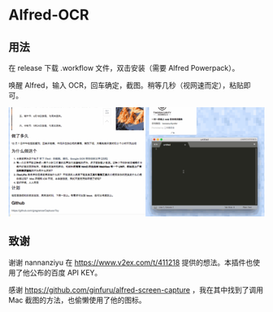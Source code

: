 # Alfred-OCR

## 用法

在 release 下载 .workflow 文件，双击安装（需要 Alfred Powerpack）。

唤醒 Alfred，输入 OCR，回车确定，截图。稍等几秒（视网速而定），粘贴即可。

![demo](docs/demo.gif)

## 致谢

谢谢 nannanziyu 在 https://www.v2ex.com/t/411218 提供的想法。本插件也使用了他公布的百度 API KEY。

感谢 https://github.com/ginfuru/alfred-screen-capture ，我在其中找到了调用 Mac 截图的方法，也偷懒使用了他的图标。
 
